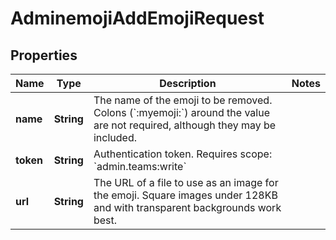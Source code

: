 

# AdminemojiAddEmojiRequest


## Properties

| Name | Type | Description | Notes |
|------------ | ------------- | ------------- | -------------|
|**name** | **String** | The name of the emoji to be removed. Colons (&#x60;:myemoji:&#x60;) around the value are not required, although they may be included. |  |
|**token** | **String** | Authentication token. Requires scope: &#x60;admin.teams:write&#x60; |  |
|**url** | **String** | The URL of a file to use as an image for the emoji. Square images under 128KB and with transparent backgrounds work best. |  |



